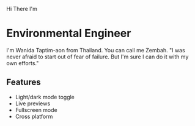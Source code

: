 Hi There I'm
# Environmental Engineer
I'm Wanida Taptim-aon from Thailand. You can call me Zembah.
"I was never afraid to start out of fear of failure. But I'm sure I can do it with my own efforts."
## Features

- Light/dark mode toggle
- Live previews
- Fullscreen mode
- Cross platform
